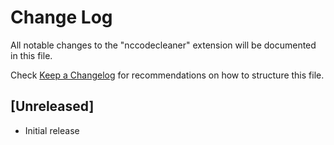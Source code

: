 # Change Log

All notable changes to the "nccodecleaner" extension will be documented in this file.

Check [Keep a Changelog](http://keepachangelog.com/) for recommendations on how to structure this file.

## [Unreleased]

- Initial release
